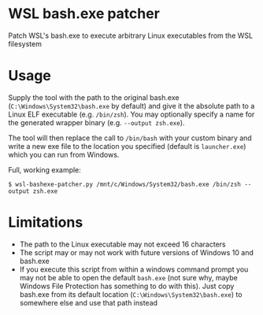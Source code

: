 # WSL bash.exe patcher
Patch WSL's bash.exe to execute arbitrary Linux executables from the WSL filesystem

# Usage
Supply the tool with the path to the original bash.exe (`C:\Windows\System32\bash.exe` by default) and give it the absolute path to a Linux ELF executable (e.g. `/bin/zsh`). You may optionally specify a name for the generated wrapper binary (e.g. `--output zsh.exe`).

The tool will then replace the call to `/bin/bash` with your custom binary and write a new exe file to the location you specified (default is `launcher.exe`) which you can run from Windows.

Full, working example:
```
$ wsl-bashexe-patcher.py /mnt/c/Windows/System32/bash.exe /bin/zsh --output zsh.exe
```

# Limitations
* The path to the Linux executable may not exceed 16 characters
* The script may or may not work with future versions of Windows 10 and bash.exe
* If you execute this script from within a windows command prompt you may not be able to open the default `bash.exe` (not sure why, maybe Windows File Protection has something to do with this). Just copy bash.exe from its default location (`C:\Windows\System32\bash.exe`) to somewhere else and use that path instead
